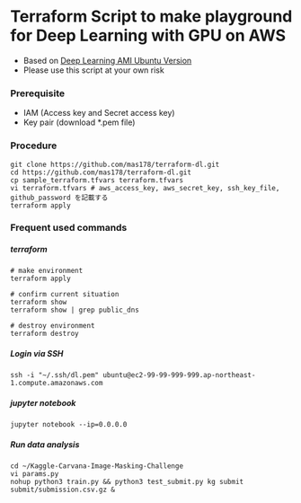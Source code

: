 # Terraform Script to make playground for Deep Learning with GPU on AWS

- Based on [Deep Learning AMI Ubuntu Version](https://aws.amazon.com/marketplace/pp/B06VSPXKDX)
- Please use this script at your own risk

### Prerequisite

- IAM (Access key and Secret access key)
- Key pair (download *.pem file)

### Procedure

```
git clone https://github.com/mas178/terraform-dl.git
cd https://github.com/mas178/terraform-dl.git
cp sample_terraform.tfvars terraform.tfvars
vi terraform.tfvars # aws_access_key, aws_secret_key, ssh_key_file, github_password を記載する
terraform apply
```

### Frequent used commands

##### terraform

```
# make environment
terraform apply

# confirm current situation
terraform show
terraform show | grep public_dns

# destroy environment
terraform destroy
```

##### Login via SSH
```
ssh -i "~/.ssh/dl.pem" ubuntu@ec2-99-99-999-999.ap-northeast-1.compute.amazonaws.com
```

##### jupyter notebook

```
jupyter notebook --ip=0.0.0.0
```

##### Run data analysis

```
cd ~/Kaggle-Carvana-Image-Masking-Challenge
vi params.py
nohup python3 train.py && python3 test_submit.py kg submit submit/submission.csv.gz &
```
